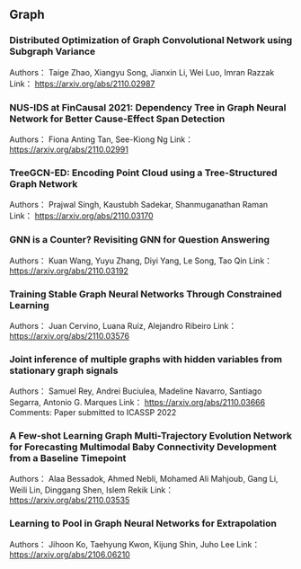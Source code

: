 ## Graph
### Distributed Optimization of Graph Convolutional Network using Subgraph  Variance
Authors： Taige Zhao, Xiangyu Song, Jianxin Li, Wei Luo, Imran Razzak
Link： https://arxiv.org/abs/2110.02987

### NUS-IDS at FinCausal 2021: Dependency Tree in Graph Neural Network for  Better Cause-Effect Span Detection
Authors： Fiona Anting Tan, See-Kiong Ng
Link： https://arxiv.org/abs/2110.02991

### TreeGCN-ED: Encoding Point Cloud using a Tree-Structured Graph Network
Authors： Prajwal Singh, Kaustubh Sadekar, Shanmuganathan Raman
Link： https://arxiv.org/abs/2110.03170

### GNN is a Counter? Revisiting GNN for Question Answering
Authors： Kuan Wang, Yuyu Zhang, Diyi Yang, Le Song, Tao Qin
Link： https://arxiv.org/abs/2110.03192

### Training Stable Graph Neural Networks Through Constrained Learning
Authors： Juan Cervino, Luana Ruiz, Alejandro Ribeiro
Link： https://arxiv.org/abs/2110.03576

### Joint inference of multiple graphs with hidden variables from stationary  graph signals
Authors： Samuel Rey, Andrei Buciulea, Madeline Navarro, Santiago Segarra, Antonio G. Marques
Link： https://arxiv.org/abs/2110.03666
Comments: Paper submitted to ICASSP 2022

### A Few-shot Learning Graph Multi-Trajectory Evolution Network for  Forecasting Multimodal Baby Connectivity Development from a Baseline  Timepoint
Authors： Alaa Bessadok, Ahmed Nebli, Mohamed Ali Mahjoub, Gang Li, Weili Lin, Dinggang Shen, Islem Rekik
Link： https://arxiv.org/abs/2110.03535

### Learning to Pool in Graph Neural Networks for Extrapolation
Authors： Jihoon Ko, Taehyung Kwon, Kijung Shin, Juho Lee
Link： https://arxiv.org/abs/2106.06210

